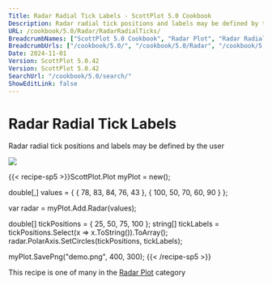 ```yaml
---
Title: Radar Radial Tick Labels - ScottPlot 5.0 Cookbook
Description: Radar radial tick positions and labels may be defined by the user
URL: /cookbook/5.0/Radar/RadarRadialTicks/
BreadcrumbNames: ["ScottPlot 5.0 Cookbook", "Radar Plot", "Radar Radial Tick Labels"]
BreadcrumbUrls: ["/cookbook/5.0/", "/cookbook/5.0/Radar", "/cookbook/5.0/Radar/RadarRadialTicks"]
Date: 2024-11-01
Version: ScottPlot 5.0.42
Version: ScottPlot 5.0.42
SearchUrl: "/cookbook/5.0/search/"
ShowEditLink: false
---
```



<div class='d-flex align-items-center mt-5'>
<h1 class='me-2 text-dark my-0 border-0'>Radar Radial Tick Labels</h1>
</div>

Radar radial tick positions and labels may be defined by the user

[![](/cookbook/5.0/images/RadarRadialTicks.png?241101192719)](/cookbook/5.0/images/RadarRadialTicks.png?241101192719)

{{< recipe-sp5 >}}ScottPlot.Plot myPlot = new();

double[,] values = {
    { 78,  83, 84, 76, 43 },
    { 100, 50, 70, 60, 90 }
};

var radar = myPlot.Add.Radar(values);

double[] tickPositions = { 25, 50, 75, 100 };
string[] tickLabels = tickPositions.Select(x => x.ToString()).ToArray();
radar.PolarAxis.SetCircles(tickPositions, tickLabels);

myPlot.SavePng("demo.png", 400, 300);
{{< /recipe-sp5 >}}

<div class='my-5 text-center'>This recipe is one of many in the <a href='/cookbook/5.0/Radar'>Radar Plot</a> category</div>


